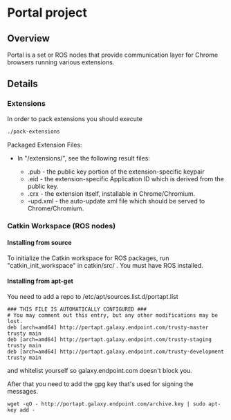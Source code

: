 # Portal project

## Overview

Portal is a set or ROS nodes that provide communication layer for Chrome browsers running various extensions.

## Details

### Extensions

In order to pack extensions you should execute

```bash
./pack-extensions
```

Packaged Extension Files:

* In "<repo>/extensions/", see the following result files:
  * <extension>.pub - the public key portion of the extension-specific keypair
  * <extension>.eid - the extension-specific Application ID which is derived from the public key.
  * <extension>.crx - the extension itself, installable in Chrome/Chromium.
  * <extension>-upd.xml - the auto-update xml file which should be served to Chrome/Chromium.

### Catkin Workspace (ROS nodes)

#### Installing from source

To initialize the Catkin workspace for ROS packages, run "catkin_init_workspace" in catkin/src/ .
You must have ROS installed.

#### Installing from apt-get

You need to add a repo to /etc/apt/sources.list.d/portapt.list

```
### THIS FILE IS AUTOMATICALLY CONFIGURED ###
# You may comment out this entry, but any other modifications may be lost.
deb [arch=amd64] http://portapt.galaxy.endpoint.com/trusty-master trusty main
deb [arch=amd64] http://portapt.galaxy.endpoint.com/trusty-staging trusty main
deb [arch=amd64] http://portapt.galaxy.endpoint.com/trusty-development trusty main
```

and whitelist yourself so galaxy.endpoint.com doesn't block you.

After that you need to add the gpg key that's used for signing the messages.

```
wget -qO - http://portapt.galaxy.endpoint.com/archive.key | sudo apt-key add -
```

